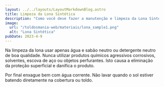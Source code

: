 ```yaml
---
layout: ../../layouts/LayoutMarkdownBlog.astro
title: Limpeza da Lona Sintética
description: "Como você deve fazer a manutenção e limpeza da Lona Sintética"
image:
  url: "/toldosmania-web/materiais/lona_sample1.png"
  alt: "Lona Sintética"
pubDate: 2023-4-9
---
```


Na limpeza da lona usar apenas água e sabão neutro ou detergente neutro de boa qualidade. Nunca utilizar produtos químicos agressivos corrosivos, solventes, escova de aço ou objetos perfurantes. Isto causa a eliminação da proteção superficial e danifica o produto.

Por final enxague bem com água corrente. Não lavar quando o sol estiver batendo diretamente na cobertura ou toldo.